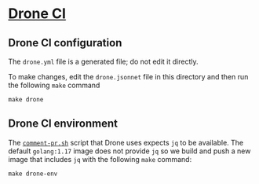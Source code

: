# [Drone CI](https://drone.grafana.net/grafana/influx2cortex)

## Drone CI configuration

The `drone.yml` file is a generated file; do not edit it directly.

To make changes, edit the `drone.jsonnet` file in this directory and then run the following `make` command

```
make drone
```

## Drone CI environment

The [`comment-pr.sh`](https://github.com/grafana/influx2cortex/blob/main/scripts/comment-pr.sh) script that Drone uses expects `jq` to be available. The default `golang:1.17` image does not provide `jq` so we build and push a new image that includes `jq` with the following `make` command:

```
make drone-env
```
